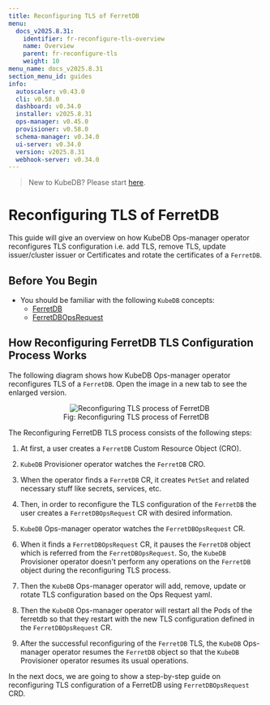 ```yaml
---
title: Reconfiguring TLS of FerretDB
menu:
  docs_v2025.8.31:
    identifier: fr-reconfigure-tls-overview
    name: Overview
    parent: fr-reconfigure-tls
    weight: 10
menu_name: docs_v2025.8.31
section_menu_id: guides
info:
  autoscaler: v0.43.0
  cli: v0.58.0
  dashboard: v0.34.0
  installer: v2025.8.31
  ops-manager: v0.45.0
  provisioner: v0.58.0
  schema-manager: v0.34.0
  ui-server: v0.34.0
  version: v2025.8.31
  webhook-server: v0.34.0
---
```


> New to KubeDB? Please start [here](/docs/v2025.8.31/README).

# Reconfiguring TLS of FerretDB

This guide will give an overview on how KubeDB Ops-manager operator reconfigures TLS configuration i.e. add TLS, remove TLS, update issuer/cluster issuer or Certificates and rotate the certificates of a `FerretDB`.

## Before You Begin

- You should be familiar with the following `KubeDB` concepts:
    - [FerretDB](/docs/v2025.8.31/guides/ferretdb/concepts/ferretdb)
    - [FerretDBOpsRequest](/docs/v2025.8.31/guides/ferretdb/concepts/opsrequest)

## How Reconfiguring FerretDB TLS Configuration Process Works

The following diagram shows how KubeDB Ops-manager operator reconfigures TLS of a `FerretDB`. Open the image in a new tab to see the enlarged version.

<figure align="center">
  <img alt="Reconfiguring TLS process of FerretDB" src="/docs/v2025.8.31/images/ferretdb/fr-reconfigure-tls.svg">
<figcaption align="center">Fig: Reconfiguring TLS process of FerretDB</figcaption>
</figure>

The Reconfiguring FerretDB TLS process consists of the following steps:

1. At first, a user creates a `FerretDB` Custom Resource Object (CRO).

2. `KubeDB` Provisioner  operator watches the `FerretDB` CRO.

3. When the operator finds a `FerretDB` CR, it creates `PetSet` and related necessary stuff like secrets, services, etc.

4. Then, in order to reconfigure the TLS configuration of the `FerretDB` the user creates a `FerretDBOpsRequest` CR with desired information.

5. `KubeDB` Ops-manager operator watches the `FerretDBOpsRequest` CR.

6. When it finds a `FerretDBOpsRequest` CR, it pauses the `FerretDB` object which is referred from the `FerretDBOpsRequest`. So, the `KubeDB` Provisioner  operator doesn't perform any operations on the `FerretDB` object during the reconfiguring TLS process.

7. Then the `KubeDB` Ops-manager operator will add, remove, update or rotate TLS configuration based on the Ops Request yaml.

8. Then the `KubeDB` Ops-manager operator will restart all the Pods of the ferretdb so that they restart with the new TLS configuration defined in the `FerretDBOpsRequest` CR.

9. After the successful reconfiguring of the `FerretDB` TLS, the `KubeDB` Ops-manager operator resumes the `FerretDB` object so that the `KubeDB` Provisioner  operator resumes its usual operations.

In the next docs, we are going to show a step-by-step guide on reconfiguring TLS configuration of a FerretDB using `FerretDBOpsRequest` CRD.